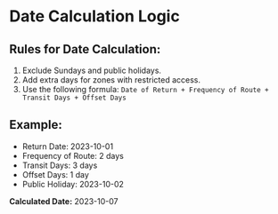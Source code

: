 # Date Calculation Logic

## Rules for Date Calculation:
1. Exclude Sundays and public holidays.
2. Add extra days for zones with restricted access.
3. Use the following formula:
   `Date of Return + Frequency of Route + Transit Days + Offset Days`

## Example:
- Return Date: 2023-10-01
- Frequency of Route: 2 days
- Transit Days: 3 days
- Offset Days: 1 day
- Public Holiday: 2023-10-02

**Calculated Date:** 2023-10-07